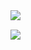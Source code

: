 <img src="https://github-readme-stats.vercel.app/api?username=avicoder&show_icons=true&hide=stars&count_private=true" align="left">

<br>

![](http://estruyf-github.azurewebsites.net/api/VisitorHit?user=avicoder&countColorcountColor&countColor=%237B1E7A)
